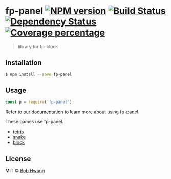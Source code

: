 # fp-panel [![NPM version][npm-image]][npm-url] [![Build Status][travis-image]][travis-url] [![Dependency Status][daviddm-image]][daviddm-url] [![Coverage percentage][coveralls-image]][coveralls-url]
> library for fp-block

## Installation

```sh
$ npm install --save fp-panel
```

## Usage

```js
const p = require('fp-panel');
```

Refer to [our documentation](https://github.com/afrontend/fp-panel/wiki) to learn more about using fp-panel

These games use fp-panel.

* [tetris](https://github.com/afrontend/fp-tetris)
* [snake](https://github.com/afrontend/fp-snake)
* [block](https://github.com/afrontend/fp-block)

## License

MIT © [Bob Hwang](https://afrontend.github.io)


[npm-image]: https://badge.fury.io/js/fp-panel.svg
[npm-url]: https://npmjs.org/package/fp-panel
[travis-image]: https://travis-ci.org/afrontend/fp-panel.svg?branch=master
[travis-url]: https://travis-ci.org/afrontend/fp-panel
[daviddm-image]: https://david-dm.org/afrontend/fp-panel.svg?theme=shields.io
[daviddm-url]: https://david-dm.org/afrontend/fp-panel
[coveralls-image]: https://coveralls.io/repos/afrontend/fp-panel/badge.svg
[coveralls-url]: https://coveralls.io/r/afrontend/fp-panel
